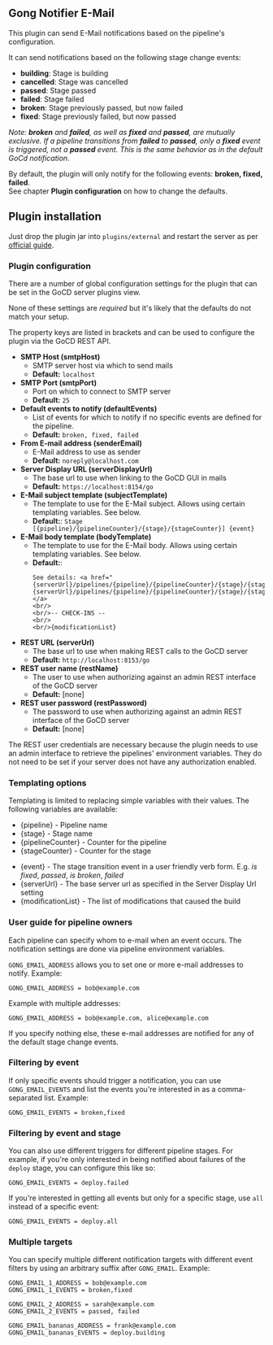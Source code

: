 ## Gong Notifier E-Mail

This plugin can send E-Mail notifications based on the pipeline's configuration.

It can send notifications based on the following stage change events:

- **building**: Stage is building
- **cancelled**: Stage was cancelled
- **passed**: Stage passed
- **failed**: Stage failed
- **broken**: Stage previously passed, but now failed
- **fixed**: Stage previously failed, but now passed

*Note: **broken** and **failed**, as well as **fixed** and **passed**, are mutually exclusive. If a pipeline transitions from **failed**
to **passed**, only a **fixed** event is triggered, not a **passed** event. This is the same behavior as in the default
 GoCd notification.*
 
By default, the plugin will only notify for the following events: **broken, fixed, failed**.  
See chapter **Plugin configuration** on how to change the defaults.


## Plugin installation

Just drop the plugin jar into ```plugins/external``` and restart the server as per
[official guide](https://docs.gocd.org/current/extension_points/plugin_user_guide.html).

### Plugin configuration

There are a number of global configuration settings for the plugin that can be set in the GoCD server plugins view.

None of these settings are *required* but it's likely that the defaults do not match your setup.

The property keys are listed in brackets and can be used to configure the plugin via the GoCD REST API.

* **SMTP Host (smtpHost)**
  * SMTP server host via which to send mails
  * **Default:** ```localhost```
* **SMTP Port (smtpPort)** 
  * Port on which to connect to SMTP server 
  * **Default:** ```25```
* **Default events to notify (defaultEvents)** 
  * List of events for which to notify if no specific events are defined for the pipeline.
  * **Default:** ```broken, fixed, failed```  
* **From E-mail address (senderEmail)** 
  * E-Mail address to use as sender
  * **Default:** ```noreply@localhost.com```
* **Server Display URL (serverDisplayUrl)** 
  * The base url to use when linking to the GoCD GUI in mails 
  * **Default:** ```https://localhost:8154/go```
* **E-Mail subject template (subjectTemplate)**
  * The template to use for the E-Mail subject. Allows using certain templating variables. See below.
  * **Default:**: ```Stage [{pipeline}/{pipelineCounter}/{stage}/{stageCounter}] {event}``` 
* **E-Mail body template (bodyTemplate)**
  * The template to use for the E-Mail body. Allows using certain templating variables. See below.
  * **Default:**:
    ``` 
    See details: <a href="{serverUrl}/pipelines/{pipeline}/{pipelineCounter}/{stage}/{stageCounter}">{serverUrl}/pipelines/{pipeline}/{pipelineCounter}/{stage}/{stageCounter}</a>
    <br/>
    <br/>-- CHECK-INS --
    <br/>
    <br/>{modificationList}
    ``` 
* **REST URL (serverUrl)** 
  * The base url to use when making REST calls to the GoCD server 
  * **Default:** ```http://localhost:8153/go```
* **REST user name (restName)** 
  * The user to use when authorizing against an admin REST interface of the GoCD server 
  * **Default:** [none]
* **REST user password (restPassword)** 
  * The password to use when authorizing against an admin REST interface of the GoCD server 
  * **Default:** [none]
  
The REST user credentials are necessary because the plugin needs to use an admin interface to retrieve the pipelines' environment
variables. They do not need to be set if your server does not have any authorization enabled.

### Templating options

Templating is limited to replacing simple variables with their values. The following variables are available:
* {pipeline} - Pipeline name
* {stage} - Stage name
* {pipelineCounter} - Counter for the pipeline
* {stageCounter} - Counter for the stage
- {event} - The stage transition event in a user friendly verb form. E.g. *is fixed*, *passed*, *is broken*, *failed*
- {serverUrl} - The base server url as specified in the Server Display Url setting
- {modificationList} - The list of modifications that caused the build

### User guide for pipeline owners

Each pipeline can specify whom to e-mail when an event occurs.
The notification settings are done via pipeline environment variables.

```GONG_EMAIL_ADDRESS``` allows you to set one or more e-mail addresses to notify. Example:

```
GONG_EMAIL_ADDRESS = bob@example.com
```

Example with multiple addresses:
```
GONG_EMAIL_ADDRESS = bob@example.com, alice@example.com
```

If you specify nothing else, these e-mail addresses are notified for any of the default stage change events.

### Filtering by event

If only specific events should trigger a notification, you can use ```GONG_EMAIL_EVENTS``` and list the events
you're interested in as a comma-separated list. Example:

```
GONG_EMAIL_EVENTS = broken,fixed
```

### Filtering by event and stage

You can also use different triggers for different pipeline stages. For example, if you're only interested in being notified
about failures of the `deploy` stage, you can configure this like so:

```
GONG_EMAIL_EVENTS = deploy.failed
```

If you're interested in getting all events but only for a specific stage, use `all` instead of a specific event:
```
GONG_EMAIL_EVENTS = deploy.all
```


### Multiple targets

You can specify multiple different notification targets with different event filters by using an arbitrary suffix after
```GONG_EMAIL```. Example:

```
GONG_EMAIL_1_ADDRESS = bob@example.com
GONG_EMAIL_1_EVENTS = broken,fixed
 
GONG_EMAIL_2_ADDRESS = sarah@example.com
GONG_EMAIL_2_EVENTS = passed, failed
 
GONG_EMAIL_bananas_ADDRESS = frank@example.com
GONG_EMAIL_bananas_EVENTS = deploy.building
```
